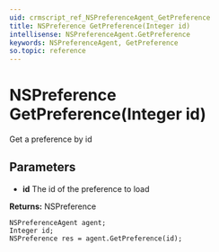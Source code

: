 ```yaml
---
uid: crmscript_ref_NSPreferenceAgent_GetPreference
title: NSPreference GetPreference(Integer id)
intellisense: NSPreferenceAgent.GetPreference
keywords: NSPreferenceAgent, GetPreference
so.topic: reference
---
```


# NSPreference GetPreference(Integer id)

Get a preference by id

## Parameters

* **id** The id of the preference to load

**Returns:** NSPreference

```crmscript
NSPreferenceAgent agent;
Integer id;
NSPreference res = agent.GetPreference(id);
```

